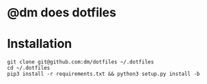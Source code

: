# @dm does dotfiles

# Installation

```
git clone git@github.com:dm/dotfiles ~/.dotfiles
cd ~/.dotfiles
pip3 install -r requirements.txt && python3 setup.py install -b
```